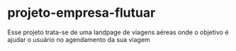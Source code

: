 # projeto-empresa-flutuar
Esse projeto trata-se de uma landpage de viagens aéreas onde o objetivo é ajudar o usuário no agendamento da sua viagem
